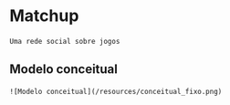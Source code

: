 # Matchup

    Uma rede social sobre jogos

## Modelo conceitual
    
    ![Modelo conceitual](/resources/conceitual_fixo.png)
